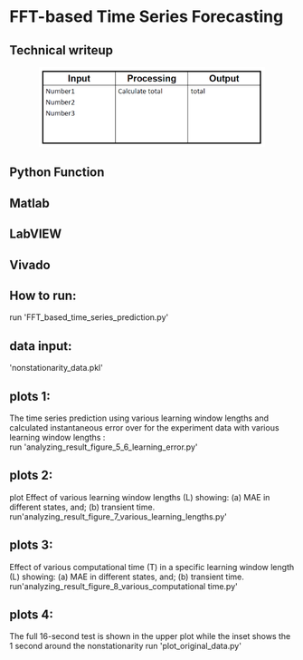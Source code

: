 # FFT-based Time Series Forecasting

## Technical writeup

<p align="center">
<img src="function_image.png" alt="drawing" width="400"/>
</p>
<p align="center">
</p>

## Python Function

## Matlab

## LabVIEW

## Vivado



## How to run:
run 'FFT_based_time_series_prediction.py' 
## data input:
'nonstationarity_data.pkl'
## plots 1:
 The time series prediction using various learning window lengths and calculated instantaneous error over for the experiment data with various learning window lengths :  
run 'analyzing_result_figure_5_6_learning_error.py'
## plots 2:
plot Effect of various learning window lengths (L) showing:
(a) MAE in different states, and; (b) transient time.
run'analyzing_result_figure_7_various_learning_lengths.py'
## plots 3:
Effect of various computational time (T) in a specific
learning window length (L) showing: (a) MAE in different states, and;
(b) transient time.
run'analyzing_result_figure_8_various_computational time.py'
## plots 4:
The full 16-second test is shown in the upper plot while the inset shows the 1 second around the nonstationarity
 run 'plot_original_data.py'
